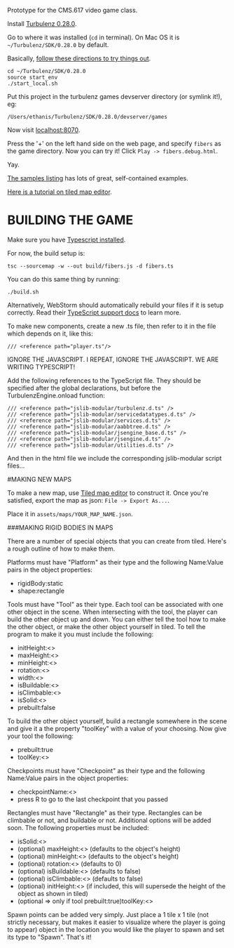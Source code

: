 Prototype for the CMS.617 video game class.

Install [Turbulenz 0.28.0](https://hub.turbulenz.com/#downloads).

Go to where it was installed (`cd` in terminal).
On Mac OS it is `~/Turbulenz/SDK/0.28.0` by default.

Basically, [follow these directions to try things out](http://docs.turbulenz.com/installing.html#running-a-sample).

```
cd ~/Turbulenz/SDK/0.28.0
source start_env
./start_local.sh
```

Put this project in the turbulenz games devserver directory (or symlink it!), eg:

```
/Users/ethanis/Turbulenz/SDK/0.28.0/devserver/games
```

Now visit [localhost:8070](http://127.0.0.1:8070).

Press the '+' on the left hand side on the web page, and specify `fibers`
as the game directory. Now you can try it! Click `Play -> fibers.debug.html`.

Yay.

[The samples listing](http://127.0.0.1:8070/#/play/samples) has lots of great, self-contained examples.

[Here is a tutorial on tiled map editor](http://gamedevelopment.tutsplus.com/tutorials/introduction-to-tiled-map-editor-a-great-platform-agnostic-tool-for-making-level-maps--gamedev-2838).

# BUILDING THE GAME

Make sure you have [Typescript installed](http://www.typescriptlang.org/#Download).

For now, the build setup is:

```
tsc --sourcemap -w --out build/fibers.js -d fibers.ts
```

You can do this same thing by running:

```
./build.sh
```

Alternatively, WebStorm should automatically rebuild your files if it is setup correctly.
Read their [TypeScript support docs](https://www.jetbrains.com/webstorm/webhelp/typescript-support.html) to learn more.

To make new components, create a new .ts file, then refer to it in the file which depends on it, like this:

```
/// <reference path="player.ts"/>
```

IGNORE THE JAVASCRIPT. I REPEAT, IGNORE THE JAVASCRIPT.
WE ARE WRITING TYPESCRIPT!

Add the following references to the TypeScript file.
They should be specified after the global declarations, but before the TurbulenzEngine.onload function:

```
/// <reference path="jslib-modular/turbulenz.d.ts" />
/// <reference path="jslib-modular/servicedatatypes.d.ts" />
/// <reference path="jslib-modular/services.d.ts" />
/// <reference path="jslib-modular/aabbtree.d.ts" />
/// <reference path="jslib-modular/jsengine_base.d.ts" />
/// <reference path="jslib-modular/jsengine.d.ts" />
/// <reference path="jslib-modular/utilities.d.ts" />
```

And then in the html file we include the corresponding jslib-modular script files...

#MAKING NEW MAPS

To make a new map, use [Tiled map editor](http://www.mapeditor.org/) to construct it.
Once you're satisfied, export the map as json: `File -> Export As...`.

Place it in `assets/maps/YOUR_MAP_NAME.json`.

###MAKING RIGID BODIES IN MAPS

There are a number of special objects that you can create from tiled. Here's a rough outline of how to make them.

Platforms must have "Platform" as their type and the following Name:Value pairs in the object properties:
* rigidBody:static
* shape:rectangle

Tools must have "Tool" as their type. Each tool can be associated with one other
object in the scene. When intersecting with the tool, the player can build the
other object up and down. You can either tell the tool how to make the other
object, or make the other object yourself in tiled. To tell the program to make
it you must include the following:
* initHeight:<<integer in tiles>>
* maxHeight:<<integer in tiles>>
* minHeight:<<integer in tiles>>
* rotation:<<number in radians>>
* width:<<integer in tiles>>
* isBuildable:<<true or false>>
* isClimbable:<<true or false>>
* isSolid:<<true or false>>
* prebuilt:false

To build the other object yourself, build a rectangle somewhere in the scene and
give it a the property "toolKey" with a value of your choosing. Now give your
tool the following:
* prebuilt:true
* toolKey:<<the same value you gave the rectangle>>

Checkpoints must have "Checkpoint" as their type and the following Name:Value pairs in the object properties:
* checkpointName:<<some identifying string>>
* press R to go to the last checkpoint that you passed 

Rectangles must have "Rectangle" as their type. Rectangles can be climbable or
not, and buildable or not. Additional options will be added soon. The following
properties must be included:
* isSolid:<<true or false>>
* (optional) maxHeight:<<integer in tiles>> (defaults to the object's height)
* (optional) minHeight:<<integer in tiles>> (defaults to the object's height)
* (optional) rotation:<<number in radians>> (defaults to 0)
* (optional) isBuildable:<<true or false>> (defaults to false)
* (optional) isClimbable:<<true or false>> (defaults to false)
* (optional) initHeight:<<integer in pixels>> (if included, this will supersede the height of the object as shown in tiled)
* (optional => only if tool prebuilt:true)toolKey:<<the same value you gave the tool>>

Spawn points can be added very simply. Just place a 1 tile x 1 tile (not strictly necessary,
but makes it easier to visualize where the player is going to appear) object in the location
you would like the player to spawn and set its type to "Spawn". That's it!

